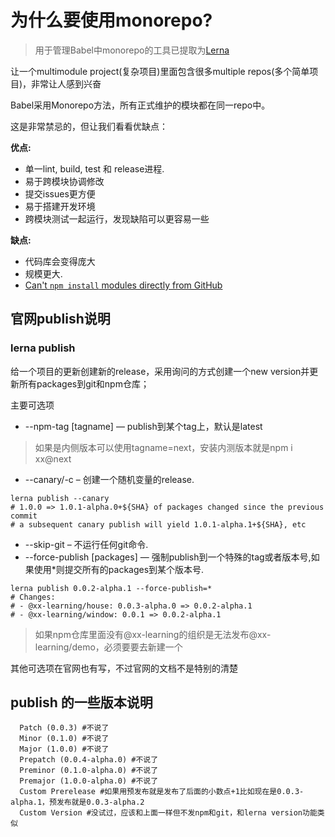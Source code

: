# 为什么要使用monorepo?

> 用于管理Babel中monorepo的工具已提取为[Lerna](https://github.com/lerna/lerna)

让一个multimodule project(复杂项目)里面包含很多multiple repos(多个简单项目)，非常让人感到兴奋

Babel采用Monorepo方法，所有正式维护的模块都在同一repo中。

这是非常禁忌的，但让我们看看优缺点：

**优点:**

 * 单一lint, build, test 和 release进程.
 * 易于跨模块协调修改
 * 提交issues更方便
 * 易于搭建开发环境
 * 跨模块测试一起运行，发现缺陷可以更容易一些

**缺点:**

 * 代码库会变得庞大
 * 规模更大.
 * [Can't `npm install` modules directly from GitHub](https://github.com/npm/npm/issues/2974)

## 官网publish说明

### lerna publish

给一个项目的更新创建新的release，采用询问的方式创建一个new version并更新所有packages到git和npm仓库；

主要可选项

+ --npm-tag [tagname] — publish到某个tag上，默认是latest
> 如果是内侧版本可以使用tagname=next，安装内测版本就是npm i xx@next
+ --canary/-c – 创建一个随机变量的release.
```
lerna publish --canary
# 1.0.0 => 1.0.1-alpha.0+${SHA} of packages changed since the previous commit
# a subsequent canary publish will yield 1.0.1-alpha.1+${SHA}, etc
```
+ --skip-git – 不运行任何git命令.
+ --force-publish [packages] — 强制publish到一个特殊的tag或者版本号,如果使用*则提交所有的packages到某个版本号.
```
lerna publish 0.0.2-alpha.1 --force-publish=*
# Changes:
# - @xx-learning/house: 0.0.3-alpha.0 => 0.0.2-alpha.1
# - @xx-learning/window: 0.0.1 => 0.0.2-alpha.1
```

> 如果npm仓库里面没有@xx-learning的组织是无法发布@xx-learning/demo，必须要要去新建一个

其他可选项在官网也有写，不过官网的文档不是特别的清楚

## publish 的一些版本说明

```
  Patch (0.0.3) #不说了
  Minor (0.1.0) #不说了
  Major (1.0.0) #不说了
  Prepatch (0.0.4-alpha.0) #不说了
  Preminor (0.1.0-alpha.0) #不说了
  Premajor (1.0.0-alpha.0) #不说了
  Custom Prerelease #如果用预发布就是发布了后面的小数点+1比如现在是0.0.3-alpha.1，预发布就是0.0.3-alpha.2
  Custom Version #没试过，应该和上面一样但不发npm和git，和lerna version功能类似
```